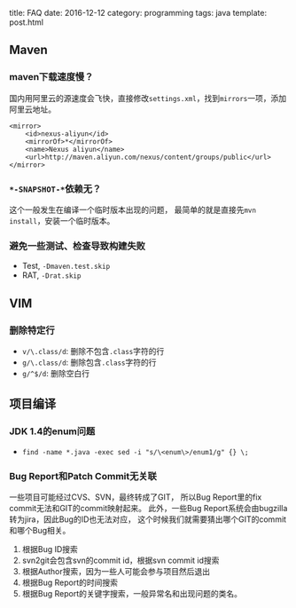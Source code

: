 title: FAQ
date: 2016-12-12
category: programming
tags: java
template: post.html



## Maven

### maven下载速度慢？

国内用阿里云的源速度会飞快，直接修改`settings.xml`，找到`mirrors`一项，添加阿里云地址。

~~~{.xml}
<mirror>
    <id>nexus-aliyun</id>
    <mirrorOf>*</mirrorOf>
    <name>Nexus aliyun</name>
    <url>http://maven.aliyun.com/nexus/content/groups/public</url>
</mirror>
~~~

### `*-SNAPSHOT-*`依赖无？

这个一般发生在编译一个临时版本出现的问题，
最简单的就是直接先`mvn install`，安装一个临时版本。

### 避免一些测试、检查导致构建失败

* Test, `-Dmaven.test.skip`
* RAT, `-Drat.skip`


## VIM


### 删除特定行

* `v/\.class/d`: 删除不包含`.class`字符的行
* `g/\.class/d`: 删除包含`.class`字符的行
* `g/^$/d`: 删除空白行

## 项目编译

### JDK 1.4的enum问题

* `find -name *.java -exec sed -i "s/\<enum\>/enum1/g" {} \;`

### Bug Report和Patch Commit无关联

一些项目可能经过CVS、SVN，最终转成了GIT，
所以Bug Report里的fix commit无法和GIT的commit映射起来。
此外，一些Bug Report系统会由bugzilla转为jira，因此Bug的ID也无法对应，
这个时候我们就需要猜出哪个GIT的commit和哪个Bug相关。

1. 根据Bug ID搜索
2. svn2git会包含svn的commit id，根据svn commit id搜索
3. 根据Author搜索，因为一些人可能会参与项目然后退出
4. 根据Bug Report的时间搜索
5. 根据Bug Report的关键字搜索，一般异常名和出现问题的类名。

